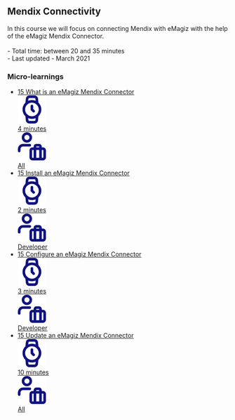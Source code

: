 <div class="ez-academy">
	<div class="ez-academy__body">
		<main class="master">
	<h2 class="title">Mendix Connectivity</h2>
    <p>
       In this course we will focus on connecting Mendix with eMagiz with the help of the eMagiz Mendix Connector.
        </br></br>
        - Total time: between 20 and 35 minutes
        </br>
        - Last updated - March 2021
    </p>
    <h3 class="title">Micro-learnings</h3>
    <ul class="strip-container">
        <li class="strip">
            <a href="../../docs/microlearning/novice-mendix-connectivity-what-is-an-emagiz-mendix-connector" class="strip__link">
            <label for="" class="strip__label">
                <span>15</span>
                What is an eMagiz Mendix Connector
            </label>
            <div class="strip__attribute">
                <img class="strip__attribute-icon strip__attribute-icon--duration" src="../../img/microlearning/academy_index/icon-duration32.svg"/>
                <div class="strip__attribute-label">4 minutes</div>
            </div>
            <div class="strip__attribute">
                <img class="strip__attribute-icon strip__attribute-icon--roles" src="../../img/microlearning/academy_index/icon-roles32.svg"/>
                <div class="strip__attribute-label">All</div>
            </div>
        </a>
        </li>
        <li class="strip">
            <a href="../../docs/microlearning/novice-mendix-connectivity-install-emagiz-mendix-connector" class="strip__link">
            <label for="" class="strip__label">
                <span>15</span>
                Install an eMagiz Mendix Connector
            </label>
            <div class="strip__attribute">
                <img class="strip__attribute-icon strip__attribute-icon--duration" src="../../img/microlearning/academy_index/icon-duration32.svg"/>
                <div class="strip__attribute-label">2 minutes</div>
            </div>
            <div class="strip__attribute">
                <img class="strip__attribute-icon strip__attribute-icon--roles" src="../../img/microlearning/academy_index/icon-roles32.svg"/>
                <div class="strip__attribute-label">Developer</div>
            </div>
        </a>
        </li>
        <li class="strip">
            <a href="../../docs/microlearning/novice-mendix-connectivity-configure-emagiz-mendix-connector" class="strip__link">
            <label for="" class="strip__label">
                <span>15</span>
                Configure an eMagiz Mendix Connector
            </label>
            <div class="strip__attribute">
                <img class="strip__attribute-icon strip__attribute-icon--duration" src="../../img/microlearning/academy_index/icon-duration32.svg"/>
                <div class="strip__attribute-label">3 minutes</div>
            </div>
            <div class="strip__attribute">
                <img class="strip__attribute-icon strip__attribute-icon--roles" src="../../img/microlearning/academy_index/icon-roles32.svg"/>
                <div class="strip__attribute-label">Developer</div>
            </div>
            </a>
        </li>
        <li class="strip">
            <a href="../../docs/microlearning/novice-mendix-connectivity-update-emagiz-mendix-connector" class="strip__link">
            <label for="" class="strip__label">
                <span>15</span>
                Update an eMagiz Mendix Connector
            </label>
            <div class="strip__attribute">
                <img class="strip__attribute-icon strip__attribute-icon--duration" src="../../img/microlearning/academy_index/icon-duration32.svg"/>
                <div class="strip__attribute-label">10 minutes</div>
            </div>
            <div class="strip__attribute">
                <img class="strip__attribute-icon strip__attribute-icon--roles" src="../../img/microlearning/academy_index/icon-roles32.svg"/>
                <div class="strip__attribute-label">All</div>
            </div>
            </a>
        </li>        
    </ul>
    </main>
    </div>
</div>